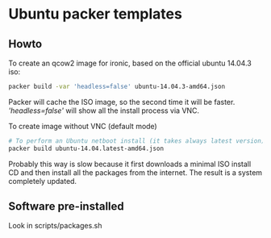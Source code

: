 # Ubuntu packer templates

## Howto

To create an qcow2 image for ironic, based on the official ubuntu 14.04.3 iso:
```bash
packer build -var 'headless=false' ubuntu-14.04.3-amd64.json
```
Packer will cache the ISO image, so the second time it will be faster.
_'headless=false'_ will show all the install process via VNC.


To create image without VNC (default mode)
```bash
# To perform an Ubuntu netboot install (it takes always latest version)
packer build ubuntu-14.04.latest-amd64.json
```
Probably this way is slow because it first downloads a minimal ISO install CD and
then install all the packages from the internet. The result is a system completely
updated.


## Software pre-installed

Look in scripts/packages.sh
